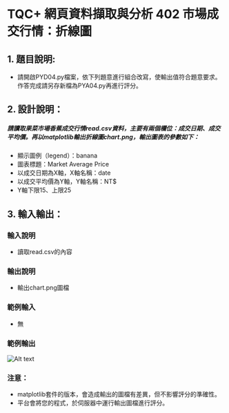 # TQC+ 網頁資料擷取與分析 402 市場成交行情：折線圖

## 1. 題目說明:
- 請開啟PYD04.py檔案，依下列題意進行組合改寫，使輸出值符合題意要求。作答完成請另存新檔為PYA04.py再進行評分。

## 2. 設計說明：
##### 請讀取果菜市場香蕉成交行情read.csv資料，主要有兩個欄位：成交日期、成交平均價。再以matplotlib輸出折線圖chart.png，輸出圖表的參數如下：

- 顯示圖例（legend）：banana
- 圖表標題：Market Average Price
- 以成交日期為X軸，X軸名稱：date
- 以成交平均價為Y軸，Y軸名稱：NT$
- Y軸下限15、上限25

## 3. 輸入輸出：
### 輸入說明
- 讀取read.csv的內容

### 輸出說明
- 輸出chart.png圖檔

### 範例輸入
- 無

### 範例輸出
![Alt text](https://i.imgur.com/oNQZ2zE.png)

### 注意：
- matplotlib套件的版本，會造成輸出的圖檔有差異，但不影響評分的準確性。
- 平台會將您的程式，於伺服器中運行輸出圖檔進行評分。